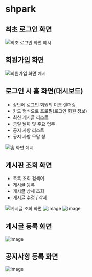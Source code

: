 # shpark

## 최초 로그인 화면

![최초 로그인 화면 예시](https://github.com/user-attachments/assets/09e3a76d-31aa-48cc-811c-084af5eaa2c3)

## 회원가입 화면

![회원가입 화면 예시](https://github.com/user-attachments/assets/bb1448c3-b976-4fb9-8518-76986b44afc9)

## 로그인 시 홈 화면(대시보드)
- 상단에 로그인 회원의 이름 렌더링 
- 카드 형식으로 프로필(로그인 회원 정보)
- 최신 게시글 리스트
- 금일 날짜 및 주요 업무
- 공지 사항 리스트
- 공지 사항 모달 창 

![홈 화면 예시](https://github.com/user-attachments/assets/68b20b52-c134-4d10-a65c-5d446596241e)

## 게시판 조회 화면
- 목록 조회 검색어
- 게시글 등록
- 게시글 상세 조회
- 게시글 수정 / 삭제

![게시글 조회 화면](https://github.com/user-attachments/assets/fa38edfe-6f32-4280-98ed-4daabd048008)
![Image](https://github.com/user-attachments/assets/249ee585-34a6-4966-bab1-96a4e42ca3b4)
![Image](https://github.com/user-attachments/assets/6f2fc2bf-3bf2-4fca-b91b-e0e8686f4214)

## 게시글 등록 화면

![Image](https://github.com/user-attachments/assets/fcf7032b-819f-4104-a4a6-5bd8a4afa8c1)

## 공지사항 등록 화면

![Image](https://github.com/user-attachments/assets/5d73e896-bf1f-4cbd-b2bb-dfce28503d2f)

